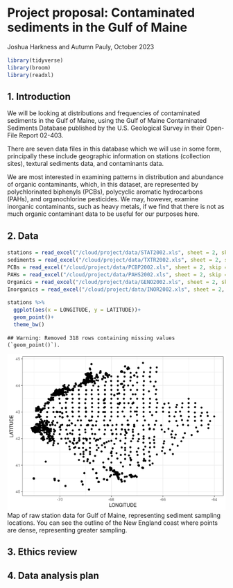 Project proposal: Contaminated sediments in the Gulf of Maine
================
Joshua Harkness and Autumn Pauly,
October 2023

``` r
library(tidyverse)
library(broom)
library(readxl)
```

## 1. Introduction

We will be looking at distributions and frequencies of contaminated
sediments in the Gulf of Maine, using the Gulf of Maine Contaminated
Sediments Database published by the U.S. Geological Survey in their
Open-File Report 02-403.

There are seven data files in this database which we will use in some
form, principally these include geographic information on stations
(collection sites), textural sediments data, and contaminants data.

We are most interested in examining patterns in distribution and
abundance of organic contaminants, which, in this dataset, are
represented by polychlorinated biphenyls (PCBs), polycyclic aromatic
hydrocarbons (PAHs), and organochlorine pesticides. We may, however,
examine inorganic contaminants, such as heavy metals, if we find that
there is not as much organic contaminant data to be useful for our
purposes here.

## 2. Data

``` r
stations = read_excel("/cloud/project/data/STAT2002.xls", sheet = 2, skip = 3)
sediments = read_excel("/cloud/project/data/TXTR2002.xls", sheet = 2, skip = 3)
PCBs = read_excel("/cloud/project/data/PCBP2002.xls", sheet = 2, skip = 3)
PAHs = read_excel("/cloud/project/data/PAHS2002.xls", sheet = 2, skip = 3)
Organics = read_excel("/cloud/project/data/GENO2002.xls", sheet = 2, skip = 3)
Inorganics = read_excel("/cloud/project/data/INOR2002.xls", sheet = 2, skip = 3)
```

``` r
stations %>%
  ggplot(aes(x = LONGITUDE, y = LATITUDE))+
  geom_point()+
  theme_bw()
```

    ## Warning: Removed 318 rows containing missing values (`geom_point()`).

![](proposal_files/figure-gfm/unnamed-chunk-1-1.png)<!-- --> Map of raw
station data for Gulf of Maine, representing sediment sampling
locations. You can see the outline of the New England coast where points
are dense, representing greater sampling.

## 3. Ethics review

## 4. Data analysis plan
